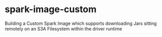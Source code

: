 # spark-image-custom

Building a Custom Spark Image which supports downloading Jars sitting remotely on an S3A Filesystem within the driver runtime

